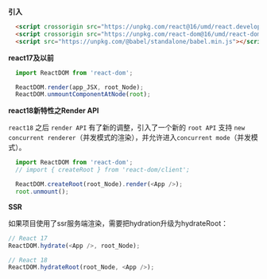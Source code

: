 **引入**

```html
  <script crossorigin src="https://unpkg.com/react@16/umd/react.development.js"></script>
  <script crossorigin src="https://unpkg.com/react-dom@16/umd/react-dom.development.js"></script>
  <script src="https://unpkg.com/@babel/standalone/babel.min.js"></script>
```

**react17及以前**
```js
  import ReactDOM from 'react-dom';

  ReactDOM.render(app_JSX, root_Node);
  ReactDOM.unmountComponentAtNode(root);
```

**react18新特性之Render API**

```react18``` 之后 ```render API``` 有了新的调整，引入了一个新的 ```root API``` 支持 ```new concurrent renderer```（并发模式的渲染），并允许进入```concurrent mode```（并发模式）。

```js
  import ReactDOM from 'react-dom';
  // import { createRoot } from 'react-dom/client';  

  ReactDOM.createRoot(root_Node).render(<App />);
  root.unmount();
```

**SSR**

如果项目使用了ssr服务端渲染，需要把hydration升级为hydrateRoot：

```js
// React 17
ReactDOM.hydrate(<App />, root_Node);

// React 18
ReactDOM.hydrateRoot(root_Node, <App />);
```